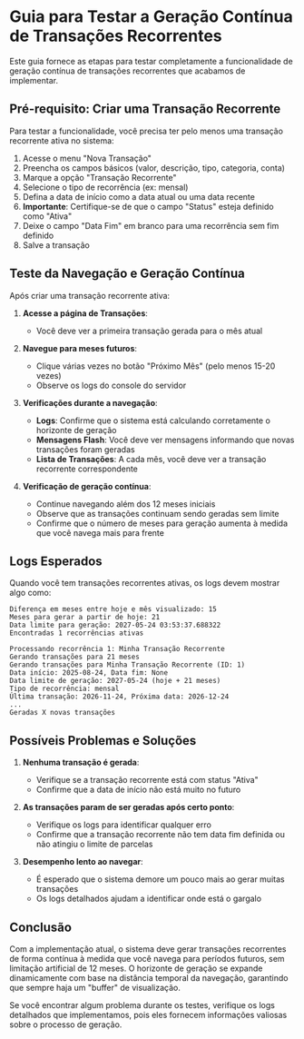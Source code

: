 # Guia para Testar a Geração Contínua de Transações Recorrentes

Este guia fornece as etapas para testar completamente a funcionalidade de geração contínua de transações recorrentes que acabamos de implementar.

## Pré-requisito: Criar uma Transação Recorrente

Para testar a funcionalidade, você precisa ter pelo menos uma transação recorrente ativa no sistema:

1. Acesse o menu "Nova Transação"
2. Preencha os campos básicos (valor, descrição, tipo, categoria, conta)
3. Marque a opção "Transação Recorrente"
4. Selecione o tipo de recorrência (ex: mensal)
5. Defina a data de início como a data atual ou uma data recente
6. **Importante**: Certifique-se de que o campo "Status" esteja definido como "Ativa"
7. Deixe o campo "Data Fim" em branco para uma recorrência sem fim definido
8. Salve a transação

## Teste da Navegação e Geração Contínua

Após criar uma transação recorrente ativa:

1. **Acesse a página de Transações**:
   - Você deve ver a primeira transação gerada para o mês atual

2. **Navegue para meses futuros**:
   - Clique várias vezes no botão "Próximo Mês" (pelo menos 15-20 vezes)
   - Observe os logs do console do servidor

3. **Verificações durante a navegação**:
   - **Logs**: Confirme que o sistema está calculando corretamente o horizonte de geração
   - **Mensagens Flash**: Você deve ver mensagens informando que novas transações foram geradas
   - **Lista de Transações**: A cada mês, você deve ver a transação recorrente correspondente

4. **Verificação de geração contínua**:
   - Continue navegando além dos 12 meses iniciais
   - Observe que as transações continuam sendo geradas sem limite
   - Confirme que o número de meses para geração aumenta à medida que você navega mais para frente

## Logs Esperados

Quando você tem transações recorrentes ativas, os logs devem mostrar algo como:

```
Diferença em meses entre hoje e mês visualizado: 15
Meses para gerar a partir de hoje: 21
Data limite para geração: 2027-05-24 03:53:37.688322
Encontradas 1 recorrências ativas

Processando recorrência 1: Minha Transação Recorrente
Gerando transações para 21 meses
Gerando transações para Minha Transação Recorrente (ID: 1)
Data início: 2025-08-24, Data fim: None
Data limite de geração: 2027-05-24 (hoje + 21 meses)
Tipo de recorrência: mensal
Última transação: 2026-11-24, Próxima data: 2026-12-24
...
Geradas X novas transações
```

## Possíveis Problemas e Soluções

1. **Nenhuma transação é gerada**:
   - Verifique se a transação recorrente está com status "Ativa"
   - Confirme que a data de início não está muito no futuro

2. **As transações param de ser geradas após certo ponto**:
   - Verifique os logs para identificar qualquer erro
   - Confirme que a transação recorrente não tem data fim definida ou não atingiu o limite de parcelas

3. **Desempenho lento ao navegar**:
   - É esperado que o sistema demore um pouco mais ao gerar muitas transações
   - Os logs detalhados ajudam a identificar onde está o gargalo

## Conclusão

Com a implementação atual, o sistema deve gerar transações recorrentes de forma contínua à medida que você navega para períodos futuros, sem limitação artificial de 12 meses. O horizonte de geração se expande dinamicamente com base na distância temporal da navegação, garantindo que sempre haja um "buffer" de visualização.

Se você encontrar algum problema durante os testes, verifique os logs detalhados que implementamos, pois eles fornecem informações valiosas sobre o processo de geração.
